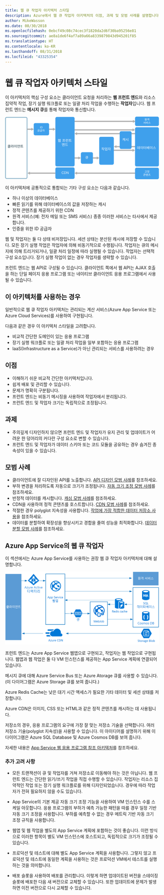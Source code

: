 ```yaml
---
title: 웹 큐 작업자 아키텍처 스타일
description: Azure에서 웹 큐 작업자 아키텍처의 이점, 과제 및 모범 사례를 설명합니다.
author: MikeWasson
ms.date: 08/30/2018
ms.openlocfilehash: 0ebcf49c08c74cec3f1820da2d6f30ba95256e81
ms.sourcegitcommit: ae8a1de6f4af7a89a66a8339879843d945201f85
ms.translationtype: HT
ms.contentlocale: ko-KR
ms.lasthandoff: 08/31/2018
ms.locfileid: "43325354"
---
```

# <a name="web-queue-worker-architecture-style"></a>웹 큐 작업자 아키텍처 스타일

이 아키텍처의 핵심 구성 요소는 클라이언트 요청을 처리하는 **웹 프런트 엔드**와 리소스 집약적 작업, 장기 실행 워크플로 또는 일괄 처리 작업을 수행하는 **작업자**입니다.  웹 프런트 엔드는 **메시지 큐**를 통해 작업자와 통신합니다.  

![](./images/web-queue-worker-logical.svg)

이 아키텍처에 공통적으로 통합되는 기타 구성 요소는 다음과 같습니다.

- 하나 이상의 데이터베이스 
- 빠른 읽기를 위해 데이터베이스의 값을 저장하는 캐시
- 정적 콘텐츠를 제공하기 위한 CDN
- 원격 서비스(예: 전자 메일 또는 SMS 서비스) 종종 이러한 서비스는 타사에서 제공합니다.
- 인증을 위한 ID 공급자

웹 및 작업자는 둘 다 상태 비저장입니다. 세션 상태는 분산된 캐시에 저장할 수 있습니다. 모든 장기 실행 작업은 작업자에 의해 비동기적으로 수행됩니다. 작업자는 큐의 메시지에 의해 트리거되거나, 일괄 처리 일정에 따라 실행될 수 있습니다. 작업자는 선택적 구성 요소입니다. 장기 실행 작업이 없는 경우 작업자를 생략할 수 있습니다.  

프런트 엔드는 웹 API로 구성될 수 있습니다. 클라이언트 쪽에서 웹 API는 AJAX 호출을 하는 단일 페이지 응용 프로그램 또는 네이티브 클라이언트 응용 프로그램에서 사용될 수 있습니다.

## <a name="when-to-use-this-architecture"></a>이 아키텍처를 사용하는 경우

일반적으로 웹 큐 작업자 아키텍처는 관리되는 계산 서비스(Azure App Service 또는 Azure Cloud Services)를 사용하여 구현됩니다. 

다음과 같은 경우 이 아키텍처 스타일을 고려합니다.

- 비교적 간단한 도메인이 있는 응용 프로그램
- 장기 실행 워크플로 또는 일괄 처리 작업을 일부 포함하는 응용 프로그램
- IaaS(Infrastructure as a Service)가 아닌 관리되는 서비스를 사용하려는 경우

## <a name="benefits"></a>이점

- 이해하기 쉬운 비교적 간단한 아키텍처입니다.
- 쉽게 배포 및 관리할 수 있습니다.
- 문제가 명확히 구분됩니다.
- 프런트 엔드는 비동기 메시징을 사용하여 작업자에서 분리됩니다.
- 프런트 엔드 및 작업자 크기는 독립적으로 조정됩니다.

## <a name="challenges"></a>과제

- 주의깊게 디자인하지 않으면 프런트 엔드 및 작업자가 유지 관리 및 업데이트가 어려운 한 덩어리의 커다란 구성 요소로 변할 수 있습니다.
- 프런트 엔드 및 작업자가 데이터 스키마 또는 코드 모듈을 공유하는 경우 숨겨진 종속성이 있을 수 있습니다. 

## <a name="best-practices"></a>모범 사례

- 클라이언트에 잘 디자인된 API를 노출합니다. [API 디자인 모범 사례][api-design]를 참조하세요.
- 부하 변경을 처리하도록 자동으로 크기가 조정됩니다. [자동 크기 조정 모범 사례][autoscaling]를 참조하세요.
- 반정적 데이터를 캐시합니다. [캐싱 모범 사례][caching]를 참조하세요.
- CDN을 사용하여 정적 콘텐츠를 호스트합니다. [CDN 모범 사례][cdn]를 참조하세요.
- 적절한 경우 polyglot 지속성을 사용합니다. [작업에 가장 적합한 데이터 저장소 사용][polyglot]을 참조하세요.
- 데이터를 분할하여 확장성을 향상시키고 경합을 줄여 성능을 최적화합니다. [데이터 분할 모범 사례][data-partition]를 참조하세요.


## <a name="web-queue-worker-on-azure-app-service"></a>Azure App Service의 웹 큐 작업자

이 섹션에서는 Azure App Service를 사용하는 권장 웹 큐 작업자 아키텍처에 대해 설명합니다. 

![](./images/web-queue-worker-physical.png)

프런트 엔드는 Azure App Service 웹앱으로 구현되고, 작업자는 웹 작업으로 구현됩니다. 웹앱과 웹 작업은 둘 다 VM 인스턴스를 제공하는 App Service 계획에 연결되어 있습니다. 

메시지 큐에 대해 Azure Service Bus 또는 Azure Atorage 큐를 사용할 수 있습니다. (이 다이어그램은 Azure Storage 큐를 보여 줍니다.)

Azure Redis Cache는 낮은 대기 시간 액세스가 필요한 기타 데이터 및 세션 상태를 저장합니다.

Azure CDN은 이미지, CSS 또는 HTML과 같은 정적 콘텐츠를 캐시하는 데 사용됩니다.

저장소의 경우, 응용 프로그램의 요구에 가장 잘 맞는 저장소 기술을 선택합니다. 여러 저장소 기술(polyglot 지속성)을 사용할 수 있습니다. 이 아이디어를 설명하기 위해 이 다이어그램은 Azure SQL Database 및 Azure Cosmos DB를 보여 줍니다.  

자세한 내용은 [App Service 웹 응용 프로그램 참조 아키텍처][scalable-web-app]를 참조하세요.

### <a name="additional-considerations"></a>추가 고려 사항

- 모든 트랜잭션이 큐 및 작업자를 거쳐 저장소로 이동해야 하는 것은 아닙니다. 웹 프런트 엔드는 간단한 읽기/쓰기 작업을 직접 수행할 수 있습니다. 작업자는 리소스 집약적인 작업 또는 장기 실행 워크플로를 위해 디자인되었습니다. 경우에 따라 작업자가 전혀 필요하지 않을 수도 있습니다.

- App Service의 기본 제공 자동 크기 조정 기능을 사용하여 VM 인스턴스 수를 스케일 아웃합니다. 응용 프로그램의 부하가 예측 가능한 패턴을 따를 경우 일정 기반 자동 크기 조정을 사용합니다. 부하를 예측할 수 없는 경우 메트릭 기반 자동 크기 조정 규칙을 사용합니다.      

- 웹앱 및 웹 작업을 별도의 App Service 계획에 포함하는 것이 좋습니다. 이런 방식으로 이러한 항목이 별도 VM 인스턴스에 호스트되고, 독립적으로 크기가 조정될 수 있습니다. 

- 프로덕션 및 테스트에 대해 별도 App Service 계획을 사용합니다. 그렇지 않고 프로덕션 및 테스트에 동일한 계획을 사용하는 것은 프로덕션 VM에서 테스트를 실행하는 것을 의미합니다.

- 배포 슬롯을 사용하여 배포를 관리합니다. 이렇게 하면 업데이트된 버전을 스테이징 슬롯에 배포한 다음 새 버전으로 교체할 수 있습니다. 또한 업데이트에 문제가 발생하면 이전 버전으로 다시 교체할 수 있습니다.

<!-- links -->

[api-design]: ../../best-practices/api-design.md
[autoscaling]: ../../best-practices/auto-scaling.md
[caching]: ../../best-practices/caching.md
[cdn]: ../../best-practices/cdn.md
[data-partition]: ../../best-practices/data-partitioning.md
[polyglot]: ../design-principles/use-the-best-data-store.md
[scalable-web-app]: ../../reference-architectures/app-service-web-app/scalable-web-app.md